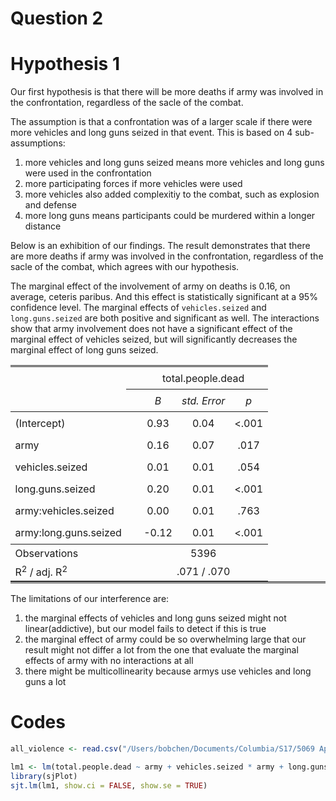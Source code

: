Question 2
================

Hypothesis 1
============

Our first hypothesis is that there will be more deaths if army was involved in the confrontation, regardless of the sacle of the combat.

The assumption is that a confrontation was of a larger scale if there were more vehicles and long guns seized in that event. This is based on 4 sub-assumptions:

1.  more vehicles and long guns seized means more vehicles and long guns were used in the confrontation
2.  more participating forces if more vehicles were used
3.  more vehicles also added complexitiy to the combat, such as explosion and defense
4.  more long guns means participants could be murdered within a longer distance

Below is an exhibition of our findings. The result demonstrates that there are more deaths if army was involved in the confrontation, regardless of the sacle of the combat, which agrees with our hypothesis.

The marginal effect of the involvement of army on deaths is 0.16, on average, ceteris paribus. And this effect is statistically significant at a 95% confidence level. The marginal effects of `vehicles.seized` and `long.guns.seized` are both positive and significant as well. The interactions show that army involvement does not have a significant effect of the marginal effect of vehicles seized, but will significantly decreases the marginal effect of long guns seized.

<table style="border-collapse:collapse; border:none;border-bottom:double;">
<td style="padding:0.2cm; border-top:double;">
 
</td>
<td style="border-bottom:1px solid; padding-left:0.5em; padding-right:0.5em; border-top:double;">
 
</td>
<td style="padding:0.2cm; text-align:center; border-bottom:1px solid; border-top:double;" colspan="3">
total.people.dead
</td>
</tr>
<tr>
<td style="padding:0.2cm; font-style:italic;">
 
</td>
<td style="padding-left:0.5em; padding-right:0.5em; font-style:italic;">
 
</td>
<td style="padding:0.2cm; text-align:center; font-style:italic; ">
B
</td>
<td style="padding:0.2cm; text-align:center; font-style:italic; ">
std. Error
</td>
<td style="padding:0.2cm; text-align:center; font-style:italic; ">
p
</td>
</tr>
<tr>
<td style="padding:0.2cm; border-top:1px solid; text-align:left;">
(Intercept)
</td>
<td style="padding-left:0.5em; padding-right:0.5em; border-top:1px solid; ">
 
</td>
<td style="padding:0.2cm; text-align:center; border-top:1px solid; ">
0.93
</td>
<td style="padding:0.2cm; text-align:center; border-top:1px solid; ">
0.04
</td>
<td style="padding:0.2cm; text-align:center; border-top:1px solid; ">
&lt;.001
</td>
</tr>
<tr>
<td style="padding:0.2cm; text-align:left;">
army
</td>
<td style="padding-left:0.5em; padding-right:0.5em;">
 
</td>
<td style="padding:0.2cm; text-align:center; ">
0.16
</td>
<td style="padding:0.2cm; text-align:center; ">
0.07
</td>
<td style="padding:0.2cm; text-align:center; ">
.017
</td>
</tr>
<tr>
<td style="padding:0.2cm; text-align:left;">
vehicles.seized
</td>
<td style="padding-left:0.5em; padding-right:0.5em;">
 
</td>
<td style="padding:0.2cm; text-align:center; ">
0.01
</td>
<td style="padding:0.2cm; text-align:center; ">
0.01
</td>
<td style="padding:0.2cm; text-align:center; ">
.054
</td>
</tr>
<tr>
<td style="padding:0.2cm; text-align:left;">
long.guns.seized
</td>
<td style="padding-left:0.5em; padding-right:0.5em;">
 
</td>
<td style="padding:0.2cm; text-align:center; ">
0.20
</td>
<td style="padding:0.2cm; text-align:center; ">
0.01
</td>
<td style="padding:0.2cm; text-align:center; ">
&lt;.001
</td>
</tr>
<tr>
<td style="padding:0.2cm; text-align:left;">
army:vehicles.seized
</td>
<td style="padding-left:0.5em; padding-right:0.5em;">
 
</td>
<td style="padding:0.2cm; text-align:center; ">
0.00
</td>
<td style="padding:0.2cm; text-align:center; ">
0.01
</td>
<td style="padding:0.2cm; text-align:center; ">
.763
</td>
</tr>
<tr>
<td style="padding:0.2cm; text-align:left;">
army:long.guns.seized
</td>
<td style="padding-left:0.5em; padding-right:0.5em;">
 
</td>
<td style="padding:0.2cm; text-align:center; ">
-0.12
</td>
<td style="padding:0.2cm; text-align:center; ">
0.01
</td>
<td style="padding:0.2cm; text-align:center; ">
&lt;.001
</td>
</tr>
<tr>
<td style="padding:0.2cm; padding-top:0.1cm; padding-bottom:0.1cm; text-align:left; border-top:1px solid;">
Observations
</td>
<td style="padding-left:0.5em; padding-right:0.5em; border-top:1px solid;">
 
</td>
<td style="padding:0.2cm; padding-top:0.1cm; padding-bottom:0.1cm; text-align:center; border-top:1px solid;" colspan="3">
5396
</td>
</tr>
<tr>
<td style="padding:0.2cm; text-align:left; padding-top:0.1cm; padding-bottom:0.1cm;">
R<sup>2</sup> / adj. R<sup>2</sup>
</td>
<td style="padding-left:0.5em; padding-right:0.5em;">
 
</td>
<td style="padding:0.2cm; text-align:center; padding-top:0.1cm; padding-bottom:0.1cm;" colspan="3">
.071 / .070
</td>
</tr>
</table>
The limitations of our interference are:

1.  the marginal effects of vehicles and long guns seized might not linear(addictive), but our model fails to detect if this is true
2.  the marginal effect of army could be so overwhelming large that our result might not differ a lot from the one that evaluate the marginal effects of army with no interactions at all
3.  there might be multicollinearity because armys use vehicles and long guns a lot

Codes
=====

``` r
all_violence <- read.csv("/Users/bobchen/Documents/Columbia/S17/5069 Applied Data Science/QMSS-GR5069/week_07/datachallenge2/data/processed/AllViolenceData_170216.csv")

lm1 <- lm(total.people.dead ~ army + vehicles.seized * army + long.guns.seized * army, data = all_violence)
library(sjPlot)
sjt.lm(lm1, show.ci = FALSE, show.se = TRUE)
```
